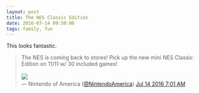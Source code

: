 ```yaml
---
layout: post
title: The NES Classic Edition
date: 2016-07-14 09:50:06
tags: family, fun 
---
```



This looks fantastic. 


<div class="bbpBox" id="t753559995849990144">
<blockquote>
<span class="twContent">The NES is coming back to stores! Pick up the new mini NES Classic Edition on 11/11 w/ 30 included games! <br /><br /><a href="http://pbs.twimg.com/media/CnUun99UsAENXtn.jpg:large"><img src="http://pbs.twimg.com/media/CnUun99UsAENXtn.jpg:small"></a></span><span class="twMeta"><br /><span class="twDecoration">&mdash; </span><span class="twRealName">Nintendo of America</span><span class="twDecoration"> (</span><a href="http://twitter.com/NintendoAmerica"><span class="twScreenName">@NintendoAmerica</span></a><span class="twDecoration">) </span><a href="https://twitter.com/NintendoAmerica/status/753559995849990144"><span class="twTimeStamp">Jul 14 2016 7:01 AM</span></a><span class="twDecoration"></span></span>
</blockquote>
</div>



